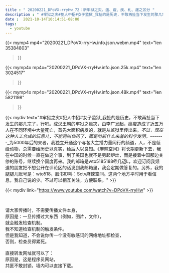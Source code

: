 ```yaml
---
title : " 20200221_DPoVX-rryHw 72：新牢狱之灾。瘟、疫、疾、札、瘥之区分 "
description : " #牢狱之灾#犯人中招#女子监狱_我扯的是历史，不敢再扯当下发生的那几宗了，行吧。成汉王朝的牢狱之瘟灾，由李广发起，瘟疫造成了近五万人在不同环境中大量死亡，首先大面积病发的，就是从监狱里传出来。_不过，现在这种人工合成的玩意儿，不能再叫仙药了，而是叫新什么来着的科学发明。_-------_为5000年后的来者，我独立开通这个与各大主播力量同行的频道，人，不是低级动物，总需要给历史以真实，给后人以良知。《麻辣空间》将长期更新下去，我在中国的时候一直在做这个事，到了美国也就不是另起炉灶，而是接着中国那边关停的账号，继续换个国度再来。我的邮箱是wto5185188@几迈L，欢迎订阅我频道的朋友把不想公开在评论区的话发到我邮箱里，我会定期做答复的。另外，我的腿腿儿账号是：wto518，脸书ID叫：Sctv麻辣空间。这两个地方平时用于看信息，我自己说的少。不过可以相互关注，方便联系。 "
date :  2021-10-14T10:14:51-08:00
tags:
  - youtube
---
```


{{< mymp4 mp4="20200221_DPoVX-rryHw.info.json.webm.mp4" 
text="len 35384803"
>}}

{{< mymp4x  mp4x="20200221_DPoVX-rryHw.info.json.25k.mp4"
text="len 3024517"
>}}

{{< mymp4x  mp4x="20200221_DPoVX-rryHw.info.json.48k.mp4"
text="len 5821198"
>}}


{{< mydiv text="#牢狱之灾#犯人中招#女子监狱_我扯的是历史，不敢再扯当下发生的那几宗了，行吧。成汉王朝的牢狱之瘟灾，由李广发起，瘟疫造成了近五万人在不同环境中大量死亡，首先大面积病发的，就是从监狱里传出来。_不过，现在这种人工合成的玩意儿，不能再叫仙药了，而是叫新什么来着的科学发明。_-------_为5000年后的来者，我独立开通这个与各大主播力量同行的频道，人，不是低级动物，总需要给历史以真实，给后人以良知。《麻辣空间》将长期更新下去，我在中国的时候一直在做这个事，到了美国也就不是另起炉灶，而是接着中国那边关停的账号，继续换个国度再来。我的邮箱是wto5185188@几迈L，欢迎订阅我频道的朋友把不想公开在评论区的话发到我邮箱里，我会定期做答复的。另外，我的腿腿儿账号是：wto518，脸书ID叫：Sctv麻辣空间。这两个地方平时用于看信息，我自己说的少。不过可以相互关注，方便联系。" >}}
<br>

{{< mydiv link="https://www.youtube.com/watch?v=DPoVX-rryHw" >}}


<br>

请大家传播时，不需要传播文件本身，<br>
原因是：一旦传播过大东西（例如，图片，文件），<br>
就会触发检查机制。<br>
我不知道检查机制的触发条件。<br>
但是我知道，不会说你传一个没有敏感词的网络地址都检查，<br>
否则，检查员得累死。<br><br>
直接转发网址就可以了：<br>
原因是，这是程序员网站，<br>
共匪不敢封锁，墙内可以直接下载。


